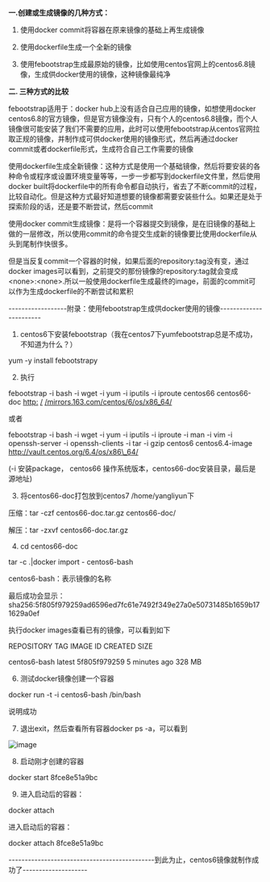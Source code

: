 **一.创建或生成镜像的几种方式：**

1. 使用docker commit将容器在原来镜像的基础上再生成镜像

2. 使用dockerfile生成一个全新的镜像

3. 使用febootstrap生成最原始的镜像，比如使用centos官网上的centos6.8镜像，生成供docker使用的镜像，这种镜像最纯净

**二. 三种方式的比较**

febootstrap适用于：docker hub上没有适合自己应用的镜像，如想使用docker centos6.8的官方镜像，但是官方镜像没有，只有个人的centos6.8镜像，而个人镜像很可能安装了我们不需要的应用，此时可以使用febootstrap从centos官网拉取正规的镜像，并制作成可供docker使用的镜像形式，然后再通过docker commit或者dockerfile形式，生成符合自己工作需要的镜像

使用dockerfile生成全新镜像：这种方式是使用一个基础镜像，然后将要安装的各种命令或程序或设置环境变量等等，一步一步都写到dockerfile文件里，然后使用docker built将dockerfile中的所有命令都自动执行，省去了不断commit的过程，比较自动化。但是这种方式最好知道想要的镜像都需要安装些什么。如果还是处于探索阶段的话，还是要不断尝试，然后commit

使用docker commit生成镜像：是将一个容器提交到镜像，是在旧镜像的基础上做的一层修改，所以使用commit的命令提交生成新的镜像要比使用dockerfile从头到尾制作快很多。

但是当反复commit一个容器的时候，如果后面的repository:tag没有变，通过docker images可以看到，之前提交的那份镜像的repository:tag就会变成&lt;none&gt;:&lt;none&gt;.所以一般使用dockerfile生成最终的image，前面的commit可以作为生成dockerfile的不断尝试和累积

------------------附录：使用febootstrap生成供docker使用的镜像-----------------------

1. centos6下安装febootstrap（我在centos7下yumfebootstrap总是不成功，不知道为什么？）

yum -y install febootstrapy

2. 执行

febootstrap -i bash -i wget -i yum -i iputils -i iproute centos66 centos66-doc  [http:](http://mirrors.163.com/centos/6/os/x86_64/) [/](http://mirrors.163.com/centos/6/os/x86_64/) [/mirrors.163.com/centos/6/os/x86\_64/](http://mirrors.163.com/centos/6/os/x86_64/)

或者

 febootstrap -i bash -i wget -i yum -i iputils -i iproute -i man -i vim -i openssh-server -i openssh-clients -i tar -i gzip  centos6 centos6.4-image http://vault.centos.org/6.4/os/x86\_64/

(-i 安装package， centos66 操作系统版本，centos66-doc安装目录，最后是源地址)

3. 将centos66-doc打包放到centos7 /home/yangliyun下

压缩：tar -czf centos66-doc.tar.gz centos66-doc/

解压：tar -zxvf centos66-doc.tar.gz

4.  cd centos66-doc

tar -c .|docker import - centos6-bash

centos6-bash：表示镜像的名称

最后成功会显示：sha256:5f805f979259ad6596ed7fc61e7492f349e27a0e50731485b1659b171629a0ef

执行docker images查看已有的镜像，可以看到如下

REPOSITORY          TAG                 IMAGE ID            CREATED             SIZE

centos6-bash        latest              5f805f979259        5 minutes ago       328 MB

6. 测试docker镜像创建一个容器

 docker run -t -i centos6-bash /bin/bash

说明成功

7. 退出exit，然后查看所有容器docker ps -a，可以看到

 ![image]()

8. 启动刚才创建的容器

docker start 8fce8e51a9bc

9. 进入启动后的容器：

docker attach

进入启动后的容器：

docker attach 8fce8e51a9bc

---------------------------------------------到此为止，centos6镜像就制作成功了--------------------

